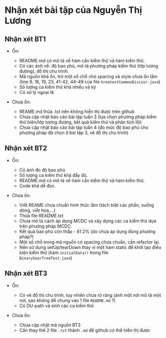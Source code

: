 # Nhận xét bài tập của Nguyễn Thị Lương

## Nhận xét BT1
- Ổn:
  + README.md có mô tả về hàm cần kiểm thử và hàm kiểm thử.
  + Có các ảnh về: độ bao phủ, mô tả phương pháp kiểm thử (lớp tương đương), đồ thị chu trình.
  + Mã nguồn khá ổn, trừ một số chỗ nhỏ spacing và style chưa ổn lắm (line 9, 16, 19, 23, 41-42, 44-49 của file `GreatestCommonDivisor.java`)
  + Số lượng ca kiểm thử khá nhiều và kỹ
  + Có xử lý ngoại lệ
  
- Chưa ổn:
  + REAME.md thừa .txt nên không hiển thị được trên github
  + Chưa cập nhật báo cáo bài tập tuần 3 (lựa chọn phương pháp kiểm thử biên/lớp tương đương, kết quả kiểm thử và phân tích lỗi)
  + Chưa cập nhật báo cáo bài tập tuần 4 (đo mức độ bao phủ cho phương pháp đã chọn ở bài tập 3, vẽ đồ thị chu trình)

## Nhận xét BT2
- Ổn:
  + Có ảnh đo độ bao phủ
  + Số lượng ca kiểm thử khá đầy đủ.
  + README.md có mô tả về hàm cần kiểm thử và hàm kiểm thử.
  + Code khá dễ đọc.
  
- Chưa ổn:
  + Viết REAME chưa chuẩn hình thức lắm (tách biệt các phần, xuống dòng, viết hoa,...)
  + Thừa file README.txt
  + Chưa mô tả cách áp dụng MCDC và xây dựng các ca kiểm thử dựa trên phương pháp MCDC.
  + Kết quả bao phủ còn thấp - 61.2% (do chưa áp dụng đúng phương pháp?)
  + Một số chỗ trong mã nguồn có spacing chưa chuẩn, cần refactor lại.
  + Nên sử dụng setUp/tearDown thay vì một hàm static để khởi tạo điều kiện kiểm thử (hàm `initialData()` trong file `BinarySearTreeTest.java`)
  
## Nhận xét BT3
- Ổn:
  + Có vẽ đồ thị chu trình, tuy nhiên chưa rõ ràng (ảnh một nơi mô tả một nơi, sao không để chung vào 1 file `README.md` ?)
  + Có DU-path và sinh các ca kiểm thử
  
- Chưa ổn:
  + Chưa cập nhật mã nguồn BT3
  + Cần thay thế 2 file `.txt` thành `.md` để github có thể hiển thị được